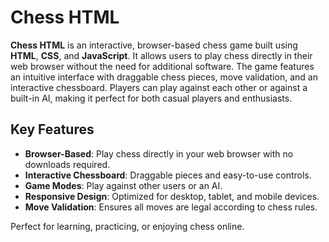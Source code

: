 # Chess HTML

**Chess HTML** is an interactive, browser-based chess game built using **HTML**, **CSS**, and **JavaScript**. It allows users to play chess directly in their web browser without the need for additional software. The game features an intuitive interface with draggable chess pieces, move validation, and an interactive chessboard. Players can play against each other or against a built-in AI, making it perfect for both casual players and enthusiasts.

## Key Features
- **Browser-Based**: Play chess directly in your web browser with no downloads required.
- **Interactive Chessboard**: Draggable pieces and easy-to-use controls.
- **Game Modes**: Play against other users or an AI.
- **Responsive Design**: Optimized for desktop, tablet, and mobile devices.
- **Move Validation**: Ensures all moves are legal according to chess rules.

Perfect for learning, practicing, or enjoying chess online.
